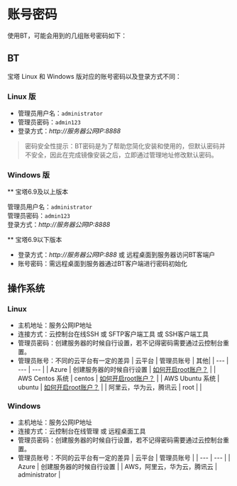 # 账号密码

使用BT，可能会用到的几组账号密码如下：

## BT

宝塔 Linux 和 Windows 版对应的账号密码以及登录方式不同：

### Linux 版 

* 管理员用户名：`administrator`  
* 管理员密码：`admin123`    
* 登录方式：*http://服务器公网IP:8888*

> 密码安全性提示：BT密码是为了帮助您简化安装和使用的，但默认密码并不安全，因此在完成镜像安装之后，立即通过管理地址修改默认密码。

### Windows 版
** 宝塔6.9及以上版本 

管理员用户名：`administrator`  
管理员密码：`admin123`    
登录方式：*http://服务器公网IP:8888*

** 宝塔6.9以下版本 

* 登录方式：*http://服务器公网IP:888*  或 远程桌面到服务器访问BT客端户  
* 账号密码：需远程桌面到服务器通过BT客户端进行密码初始化  


## 操作系统

### Linux

* 主机地址：服务公网IP地址
* 连接方式：云控制台在线SSH 或 SFTP客户端工具 或 SSH客户端工具
* 管理员密码：创建服务器的时候自行设置，若不记得密码需要通过云控制台重置。
* 管理员账号：不同的云平台有一定的差异
   |  云平台   |  管理员账号   | 其他|
   | --- | --- | --- |
   |  Azure   |  创建服务器的时候自行设置   | [如何开启root账户？](https://support.websoft9.com/docs/azure/zh/server-login.html#示例2：启用系统root账号) |
   |  AWS Centos 系统   |  centos   | [如何开启root账户？](https://support.websoft9.com/docs/aws/zh/server-login.html#示例2：启用系统root账号) |
   |  AWS Ubuntu 系统  |  ubuntu   | [如何开启root账户？](https://support.websoft9.com/docs/aws/zh/server-login.html#示例2：启用系统root账号)  |
   |  阿里云，华为云，腾讯云   |  root   | |

### Windows

* 主机地址：服务公网IP地址
* 连接方式：云控制台在线管理 或 远程桌面工具
* 管理员密码：创建服务器的时候自行设置，若不记得密码需要通过云控制台重置。
* 管理员账号：不同的云平台有一定的差异
   |  云平台   |  管理员账号   |
   | --- | --- |
   |  Azure   |  创建服务器的时候自行设置   |
   |  AWS，阿里云，华为云，腾讯云   |  administrator   |
